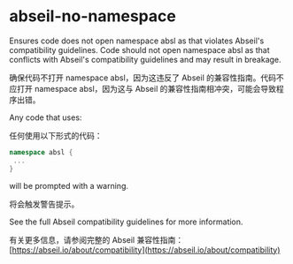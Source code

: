 # abseil-no-namespace

Ensures code does not open namespace absl as that violates Abseil's compatibility guidelines. Code should not open namespace absl as that conflicts with Abseil's compatibility guidelines and may result in breakage.

确保代码不打开 namespace absl，因为这违反了 Abseil 的兼容性指南。代码不应打开 namespace absl，因为这与 Abseil 的兼容性指南相冲突，可能会导致程序出错。

Any code that uses:

任何使用以下形式的代码：

```c++
namespace absl {
 ...
}
```

will be prompted with a warning.

将会触发警告提示。

See the full Abseil compatibility guidelines for more information.

有关更多信息，请参阅完整的 Abseil 兼容性指南：  
[https://abseil.io/about/compatibility](https://abseil.io/about/compatibility)
